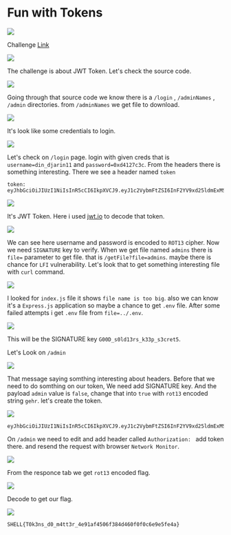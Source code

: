 # Fun with Tokens

![](img/chal.png)

Challenge [Link](http://3.142.122.1:9334/)

![](img/1.png)

The challenge is about JWT Token. Let's check the source code.

![](img/2.png)

Going through that source code we know there is a `/login` , `/adminNames` , `/admin` directories. from `/adminNames` we get file to download.

![](img/3.png)

It's look like some credentials to login.

![](img/4.png)

Let's check on `/login` page. login with given creds that is `username=din_djarin11` and `password=0xd4127c3c`. From the headers there is something interesting. There we see a header named `token`
```
token: eyJhbGciOiJIUzI1NiIsInR5cCI6IkpXVCJ9.eyJ1c2VybmFtZSI6InF2YV9xd25ldmExMSIsInBhc3N3b3JkIjoiMGtxNDEyN3AzcCIsImFkbWluIjoic255ZnIiLCJpYXQiOjE2MjMzMjkwMDh9.T00vse0IDBF5_JFxj7jr7XTIegQdW3MtFN33fXpNW8U
```

![](img/6.png)

It's JWT Token. Here i used [jwt.io](https://jwt.io/) to decode that token.

![](img/7.png)

We can see here username and password is encoded to `ROT13` cipher. Now we need `SIGNATURE` key to verify. When we get file named `admins` there is `file=` parameter to get file. that is `/getFile?file=admins`. maybe there is chance for `LFI` vulnerability. Let's look that to get something interesting file with `curl` command.

![](img/10.png)

I looked for `index.js` file it shows `file name is too big`. also we can know it's a `Express.js` application so maybe a chance to get `.env` file.
After some failed attempts i get `.env` file from `file=../.env`.

![](img/11.png)

This will be the SIGNATURE key `G00D_s0ld13rs_k33p_s3cret5`.

Let's Look on `/admin`

![](img/8.png)

That message saying somthing interesting about headers. Before that we need to do somthing on our token, We need add SIGNATURE key. And the payload `admin` value is `false`, change that into `true` with `rot13` encoded string `gehr`. let's create the token.

![](img/12.png)

```
eyJhbGciOiJIUzI1NiIsInR5cCI6IkpXVCJ9.eyJ1c2VybmFtZSI6InF2YV9xd25ldmExMSIsInBhc3N3b3JkIjoiMGtxNDEyN3AzcCIsImFkbWluIjoiZ2VociIsImlhdCI6MTYyMzMyNjkxM30.G9YsYruNHT6pJ464dggn0SmA0xiPs_OGlalAgcK1Zbo
```
On `/admin` we need to edit and add header called `Authorization: ` add token there. and resend the request with browser `Network Monitor`.

![](img/13.png)

From the responce tab we get `rot13` encoded flag.

![](img/14.png)

Decode to get our flag.

![](img/flag.png)

```SHELL{T0k3ns_d0_m4tt3r_4e91af4506f384d460f0f0c6e9e5fe4a}```
